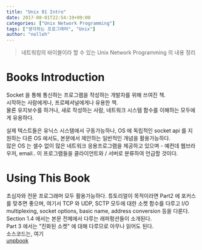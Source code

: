 ```yaml
---
title: "Unix 01 Intro"
date: 2017-08-01T22:54:19+09:00
categories: ["Unix Network Programming"]
tags: ["생각하는 프로그래머", "Unix"]
author: "nolleh"
---
```


> 네트워킹의 바이블이라 할 수 있는 Unix Network Programming 의 내용 정리

# Books Introduction

Socket 을 통해 통신하는 프로그램을 작성하는 개발자를 위해 쓰여진 책.  
시작하는 사람에게나, 프로페셔널에게나 유용한 책.  
물론 유지보수를 하거나, 새로 작성하는 사람, 네트워크 시스템 함수를 이해하는 모두에게 유용하다.

실제 텍스트들은 유닉스 시스템에서 구동가능하나, OS 에 독립적인 socket api 를 지원하는 다른 OS 에서도, 본문에서 제안하는 일반적인 개념을 활용가능하다.  
많은 OS 는 셀수 없이 많은 네트워크 응용프로그램을 제공하고 있으며 - 예컨데 웹브라우저, email..
이 프로그램들을 클라이언트와 / 서버로 분류하여 언급할 것이다.

# Using This Book

초심자와 전문 프로그래머 모두 활용가능하다. 튜토리얼이 목적이라면 Part2 에 포커스를 맞추면 좋으며, 여기서 TCP 와 UDP, SCTP 모두에 대한 소켓 함수를 다루고 I/O multiplexing, socket options, basic name, address conversion 등을 다룬다.  
Section 1.4 에서는 본문 전체에서 다루는 래퍼펑션들이 소개된다.  
Part 3 에서는 "진화된 소켓" 에 대해 다루므로 아무나 읽어도 된다.  
소스코드는, 여기  
[unpbook](www.unpbook.com)
